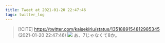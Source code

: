 ```yaml
---
title: Tweet at 2021-01-20 22:47:46
tags: twitter_log
---
```


> [!CITE] https://twitter.com/kaisekiriu/status/1351889154812985345 (2021-01-20 22:47:46)
> ![](https://twitter.com/kaisekiriu/status/1351889154812985345)
> あ、7じゃなくて8か。
